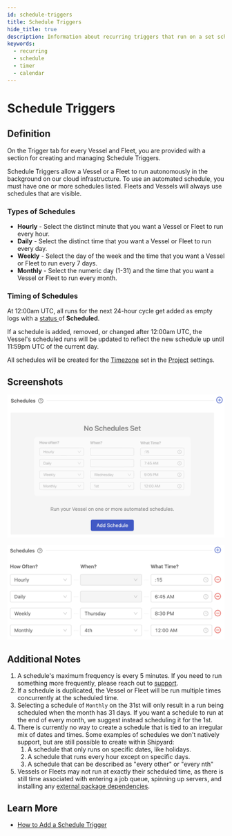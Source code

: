 ```yaml
---
id: schedule-triggers
title: Schedule Triggers
hide_title: true
description: Information about recurring triggers that run on a set schedule.
keywords:
  - recurring
  - schedule
  - timer
  - calendar
---
```


# Schedule Triggers

## Definition

On the Trigger tab for every Vessel and Fleet, you are provided with a section for creating and managing Schedule Triggers.

Schedule Triggers allow a Vessel or a Fleet to run autonomously in the background on our cloud infrastructure. To use an automated schedule, you must have one or more schedules listed. Fleets and Vessels will always use schedules that are visible.

### Types of Schedules

- **Hourly** - Select the distinct minute that you want a Vessel or Fleet to run every hour.
- **Daily** - Select the distinct time that you want a Vessel or Fleet to run every day.  
- **Weekly** - Select the day of the week and the time that you want a Vessel or Fleet to run every 7 days.  
- **Monthly** - Select the numeric day \(1-31\) and the time that you want a Vessel or Fleet to run every month.

### Timing of Schedules <a id="timing-of-scheduling"></a>

At 12:00am UTC, all runs for the next 24-hour cycle get added as empty logs with a [status ](../other-functions/status.md)of **Scheduled**.

If a schedule is added, removed, or changed after 12:00am UTC, the Vessel's scheduled runs will be updated to reflect the new schedule up until 11:59pm UTC of the current day.

All schedules will be created for the [Timezone](../other-functions/timestamps-and-timezones.md) set in the [Project](../projects.md) settings.

## Screenshots

![View on the Triggers tab when there are no schedules.](../../.gitbook/assets/no_schedule_triggers.png)

![View on the Triggers tab when there are schedules.](../../.gitbook/assets/multiple_schedule_triggers.png)

## Additional Notes

1. A schedule's maximum frequency is every 5 minutes. If you need to run something more frequently, please reach out to [support](mailto:support@shipyardapp.com).
2. If a schedule is duplicated, the Vessel or Fleet will be run multiple times concurrently at the scheduled time.
3. Selecting a schedule of `Monthly` on the 31st will only result in a run being scheduled when the month has 31 days. If you want a schedule to run at the end of every month, we suggest instead scheduling it for the 1st.
4. There is currently no way to create a schedule that is tied to an irregular mix of dates and times. Some examples of schedules we don't natively support, but are still possible to create within Shipyard:
   1. A schedule that only runs on specific dates, like holidays.
   2. A schedule that runs every hour except on specific days.
   3. A schedule that can be described as "every other" or "every nth"
5. Vessels or Fleets may not run at exactly their scheduled time, as there is still time associated with entering a job queue, spinning up servers, and installing any [external package dependencies](../requirements/external-package-dependencies.md).

## Learn More

- [How to Add a Schedule Trigger](../../how-tos/triggers/add-schedule-trigger.md)
